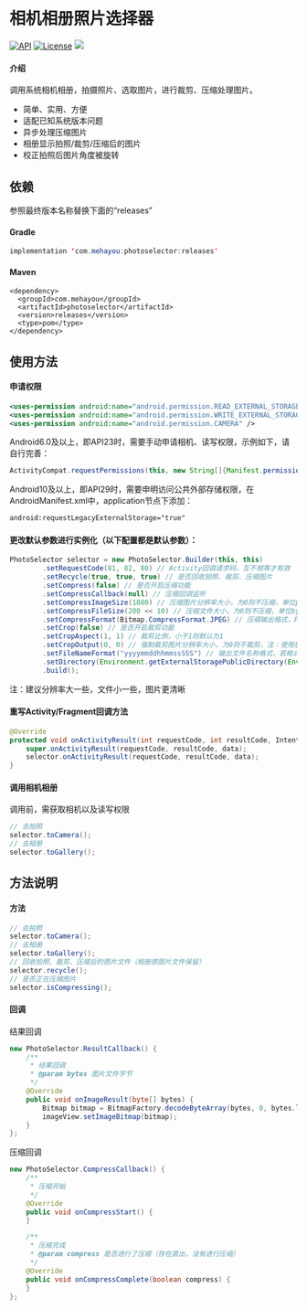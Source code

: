 # 相机相册照片选择器
[![API](https://img.shields.io/badge/API-15%2B-brightgreen.svg)](https://android-arsenal.com/api?level=15)
[![License](https://img.shields.io/badge/license-Apache%202-green.svg)](https://www.apache.org/licenses/LICENSE-2.0)
[![](https://img.shields.io/github/release/mehayou/photoselector.svg?color=red)](https://github.com/mehayou/PhotoSelector/releases)

#### 介绍
调用系统相机相册，拍摄照片、选取图片，进行裁剪、压缩处理图片。
* 简单、实用、方便
* 适配已知系统版本问题
* 异步处理压缩图片
* 相册显示拍照/裁剪/压缩后的图片
* 校正拍照后图片角度被旋转

## 依赖
参照最终版本名称替换下面的“releases”
#### Gradle
```java
implementation 'com.mehayou:photoselector:releases'
```
#### Maven
```
<dependency>
  <groupId>com.mehayou</groupId>
  <artifactId>photoselector</artifactId>
  <version>releases</version>
  <type>pom</type>
</dependency>
```

## 使用方法
#### 申请权限
```xml
<uses-permission android:name="android.permission.READ_EXTERNAL_STORAGE" />
<uses-permission android:name="android.permission.WRITE_EXTERNAL_STORAGE" />
<uses-permission android:name="android.permission.CAMERA" />
```
Android6.0及以上，即API23时，需要手动申请相机、读写权限，示例如下，请自行完善：
```java
ActivityCompat.requestPermissions(this, new String[]{Manifest.permission.CAMERA, Manifest.permission.READ_EXTERNAL_STORAGE, Manifest.permission.WRITE_EXTERNAL_STORAGE}, 0);
```
Android10及以上，即API29时，需要申明访问公共外部存储权限，在AndroidManifest.xml中，application节点下添加：
```xml
android:requestLegacyExternalStorage="true"
```

#### 更改默认参数进行实例化（以下配置都是默认参数）：
```java
PhotoSelector selector = new PhotoSelector.Builder(this, this)
        .setRequestCode(81, 82, 80) // Activity回调请求码，互不相等才有效
        .setRecycle(true, true, true) // 是否回收拍照、裁剪、压缩图片
        .setCompress(false) // 是否开启压缩功能
        .setCompressCallback(null) // 压缩回调监听
        .setCompressImageSize(1080) // 压缩图片分辨率大小，为0则不压缩，单位px
        .setCompressFileSize(200 << 10) // 压缩文件大小，为0则不压缩，单位byte
        .setCompressFormat(Bitmap.CompressFormat.JPEG) // 压缩输出格式，PNG不支持压缩文件大小
        .setCrop(false) // 是否开启裁剪功能
        .setCropAspect(1, 1) // 裁剪比例，小于1则默认为1
        .setCropOutput(0, 0) // 强制裁剪图片分辨率大小，为0则不裁剪，注：使用后setCropAspect、setCompressImageSize方法失效
        .setFileNameFormat("yyyymmddhhmmssSSS") // 输出文件名称格式，若格式不正确或为空，则默认取时间戳
        .setDirectory(Environment.getExternalStoragePublicDirectory(Environment.DIRECTORY_DCIM)) // 输出目录
        .build();
```
注：建议分辨率大一些，文件小一些，图片更清晰

#### 重写Activity/Fragment回调方法
```java
@Override
protected void onActivityResult(int requestCode, int resultCode, Intent data) {
    super.onActivityResult(requestCode, resultCode, data);
    selector.onActivityResult(requestCode, resultCode, data);
}
```

#### 调用相机相册
调用前，需获取相机以及读写权限
```java
// 去拍照
selector.toCamera();
// 去相册
selector.toGallery();
```

## 方法说明
#### 方法
```java
// 去拍照
selector.toCamera();
// 去相册
selector.toGallery();
// 回收拍照、裁剪、压缩后的图片文件（相册原图片文件保留）
selector.recycle();
// 是否正在压缩图片
selector.isCompressing();
```

#### 回调
结果回调
```java
new PhotoSelector.ResultCallback() {
    /**
     * 结果回调
     * @param bytes 图片文件字节
     */
    @Override
    public void onImageResult(byte[] bytes) {
        Bitmap bitmap = BitmapFactory.decodeByteArray(bytes, 0, bytes.length);
        imageView.setImageBitmap(bitmap);
    }
};
```
压缩回调
```java
new PhotoSelector.CompressCallback() {
    /**
     * 压缩开始
     */
    @Override
    public void onCompressStart() {
    }

    /**
     * 压缩完成
     * @param compress 是否进行了压缩（存在直出，没有进行压缩）
     */
    @Override
    public void onCompressComplete(boolean compress) {
    }
};
```

